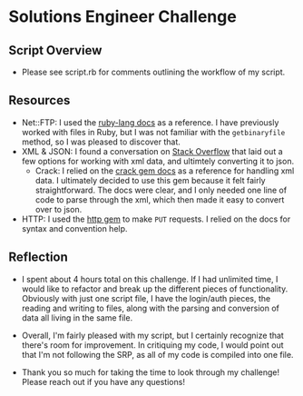# Solutions Engineer Challenge

## Script Overview
- Please see script.rb for comments outlining the workflow of my script.

## Resources
- Net::FTP: I used the [ruby-lang docs](https://docs.ruby-lang.org/en/2.0.0/Net/FTP.html) as a reference. I have previously worked with files in Ruby, but I was not familiar with the `getbinaryfile` method, so I was pleased to discover that.
- XML & JSON: I found a conversation on [Stack Overflow](https://stackoverflow.com/questions/1530324/ruby-xml-to-json-converter) that laid out a few options for working with xml data, and ultimtely converting it to json.
  - Crack: I relied on the [crack gem docs](https://github.com/jnunemaker/crack) as a reference for handling xml data. I ultimately decided to use this gem because it felt fairly straightforward. The docs were clear, and I only needed one line of code to parse through the xml, which then made it easy to convert over to json.
- HTTP: I used the [http gem](https://github.com/httprb/http) to make `PUT` requests. I relied on the docs for syntax and convention help.

## Reflection
- I spent about 4 hours total on this challenge. If I had unlimited time, I would like to refactor and break up the different pieces of functionality. Obviously with just one script file, I have the login/auth pieces, the reading and writing to files, along with the parsing and conversion of data all living in the same file. 
- Overall, I'm fairly pleased with my script, but I certainly recognize that there's room for improvement. In critiquing my code, I would point out that I'm not following the SRP, as all of my code is compiled into one file.

- Thank you so much for taking the time to look through my challenge! Please reach out if you have any questions!